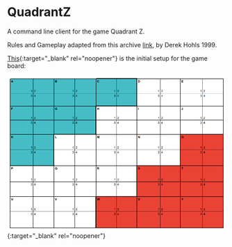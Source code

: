 # QuadrantZ
A command line client for the game Quadrant Z.

Rules and Gameplay adapted from this archive [link](http://web.archive.org/web/20070419232114/http://www.boardgames.za.net/gamesbook/mygames/quad-z.htm), by Derek Hohls 1999.


[This](https://docs.google.com/spreadsheets/d/1RIuAiVVTHDf63rVZyJDMhRWgIkl3lfeoc5x6ANbSi6w/edit?usp=sharing){:target="_blank" rel="noopener"} is the initial setup for the game board:

![Startup board](./QuadrantZ.png){:target="_blank" rel="noopener"}
